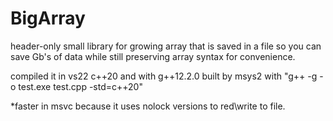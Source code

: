 # BigArray
header-only small library for growing array that is saved in a file so you can save Gb's of data while still preserving array syntax for convenience.

compiled it in vs22 c++20 and with g++12.2.0 built by msys2 with "g++ -g -o test.exe test.cpp -std=c++20"

*faster in msvc because it uses nolock versions to red\write to file.
